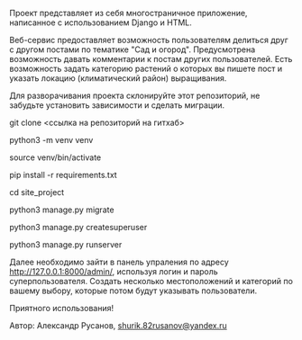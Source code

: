 Проект представляет из себя многостраничное приложение, написанное с использованием Django и HTML.

Веб-сервис предоставляет возможность пользователям делиться друг с другом постами по тематике "Сад и огород". Предусмотрена возможность давать комментарии к постам других пользователей. Есть возможность задать категорию растений о которых вы пишете пост и указать локацию (климатический район) выращивания.

Для разворачивания проекта склонируйте этот репозиторий, не забудьте установить зависимости и сделать миграции.

git clone <ссылка на репозиторий на гитхаб>

python3 -m venv venv

source venv/bin/activate

pip install -r requirements.txt

cd site_project

python3 manage.py migrate

python3 manage.py createsuperuser

python3 manage.py runserver

Далее необходимо зайти в панель упраления по адресу http://127.0.0.1:8000/admin/, используя логин и пароль
суперпользователя. Создать несколько местоположений и категорий по вашему выбору, которые потом будут
указывать пользователи.

Приятного использования!

Автор: Александр Русанов, shurik.82rusanov@yandex.ru